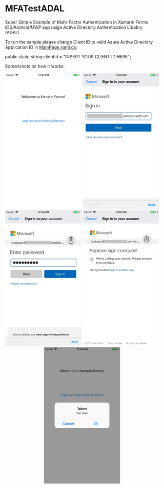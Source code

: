 # MFATestADAL
Super Simple Example of Multi-Factor Authentication in Xamarin Forms iOS/Android/UWP app usign Active Directory Authentication Libabry (ADAL).

To run the sample please change Client ID to valid Azure Active Directory Application ID in [MainPage.xaml.cs](MFATest/MFATest/MainPage.xaml.cs#L13):

public static string clientId = "INSERT YOUR CLIENT ID HERE";

Screenshots on how it works:

<p align="center">
<img src="img/iOS_MFA_1.jpg" width="250"/>
<img src="img/iOS_MFA_2.jpg" width="250"/>
<img src="img/iOS_MFA_3.jpg" width="250"/>
<img src="img/iOS_MFA_4.jpg" width="250"/>
<img src="img/iOS_MFA_5.jpg" width="250"/>
</p>
